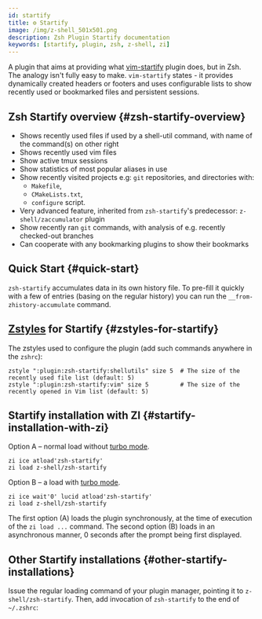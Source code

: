 ```yaml
---
id: startify
title: ⚙️ Startify
image: /img/z-shell_501x501.png
description: Zsh Plugin Startify documentation
keywords: [startify, plugin, zsh, z-shell, zi]
---
```


A plugin that aims at providing what [vim-startify](https://github.com/mhinz/vim-startify) plugin does, but in Zsh. The analogy isn't fully easy to make. `vim-startify` states - it provides dynamically created headers or footers and uses configurable lists to show recently used or bookmarked files and persistent sessions.

## Zsh Startify overview {#zsh-startify-overview}

- Shows recently used files if used by a shell-util command, with name of the command(s) on other right
- Shows recently used vim files
- Show active tmux sessions
- Show statistics of most popular aliases in use
- Show recently visited projects e.g: `git` repositories, and directories with:
  - `Makefile`,
  - `CMakeLists.txt`,
  - `configure` script.
- Very advanced feature, inherited from `zsh-startify`'s predecessor: `z-shell/zaccumulator` plugin
- Show recently ran `git` commands, with analysis of e.g. recently checked-out branches
- Can cooperate with any bookmarking plugins to show their bookmarks

## Quick Start {#quick-start}

`zsh-startify` accumulates data in its own history file. To pre-fill it quickly with a few of entries (basing on the regular history) you can run the `__from-zhistory-accumulate` command.

## [Zstyles](/search?q=zstyle) for Startify {#zstyles-for-startify}

The zstyles used to configure the plugin (add such commands anywhere in the `zshrc`):

```shell
zstyle ":plugin:zsh-startify:shellutils" size 5  # The size of the recently used file list (default: 5)
zstyle ":plugin:zsh-startify:vim" size 5         # The size of the recently opened in Vim list (default: 5)
```

## Startify installation with ZI {#startify-installation-with-zi}

Option A – normal load without [turbo mode](/search?q=turbo+mode).

```shell
zi ice atload'zsh-startify'
zi load z-shell/zsh-startify
```

Option B – a load with [turbo mode](/search?q=turbo+mode).

```shell
zi ice wait'0' lucid atload'zsh-startify'
zi load z-shell/zsh-startify
```

The first option (A) loads the plugin synchronously, at the time of execution of the `zi load ...` command. The second option (B) loads in an asynchronous manner, 0 seconds after the prompt being first displayed.

## Other Startify installations {#other-startify-installations}

Issue the regular loading command of your plugin manager, pointing it to `z-shell/zsh-startify`. Then, add invocation of `zsh-startify` to the end of `~/.zshrc`:
